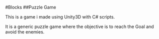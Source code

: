 #Blocks
##Puzzle Game

This is a game i made using Unity3D with C# scripts.

It is a generic puzzle game where the objective is to reach the Goal and avoid the enemies.
